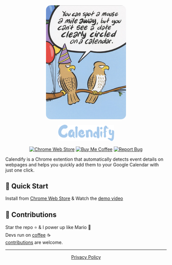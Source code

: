[//]: # (Constants)
[store-link]: https://chrome.google.com/webstore/detail/calendify/jphgemnlnggiimgclghleogeiigpchji
[privacy-link]: ./PRIVACY.md
[coffee-link]: https://buymeacoffee.com/spark88
[git-repo]: https://github.com/muammar-yacoob/calendify.git
[fork-link]:  ../../fork
[issues-link]: ../../issues

<div align="center">
<img src=res/images/meme.png width="250" style="border-radius: 15px;" alt="Calendify Meme">

<a href="[store-link]"><img src="res/images/logo.png" width="175" alt="Calendify Logo"></a>

  
[![Chrome Web Store](https://img.shields.io/badge/Chrome-Web%20Store-blue?logo=google-chrome&logoColor=white)][store-link] [![Buy Me Coffee](https://img.shields.io/badge/Buy%20Me-☕%20Coffee-green?logo=buy-me-a-coffee&logoColor=white)][coffee-link] [![Report Bug](https://img.shields.io/badge/Report-🐞%20Bug-red?logo=github&logoColor=white)][issues-link]

</p>
</div>

Calendify is a Chrome extention that automatically detects event details on webpages and helps you quickly add them to your Google Calendar with just one click.

## 🚀 Quick Start
Install from [Chrome Web Store][store-link] & 
Watch the [demo video](https://youtube.com/shorts/DnWywDT0na8)


## 🌱 Contributions
Star the repo ⭐ & I power up like Mario 🍄<br>
Devs run on [coffee][coffee-link] ☕<br>
[contributions][fork-link] are welcome.

---

<div align="center">

[Privacy Policy][privacy-link]

</div>

